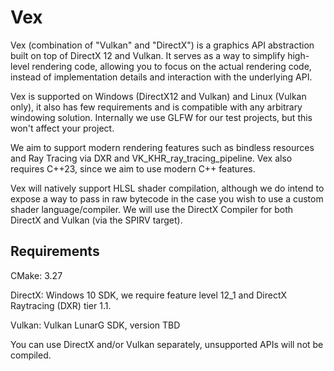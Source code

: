 # Vex

Vex (combination of "Vulkan" and "DirectX") is a graphics API abstraction built on top of DirectX 12 and Vulkan. It serves as a way to simplify high-level rendering code, allowing you to focus on the actual rendering code, instead of implementation details and interaction with the underlying API.

Vex is supported on Windows (DirectX12 and Vulkan) and Linux (Vulkan only), it also has few requirements and is compatible with any arbitrary windowing solution. Internally we use GLFW for our test projects, but this won't affect your project.

We aim to support modern rendering features such as bindless resources and Ray Tracing via DXR and VK_KHR_ray_tracing_pipeline. Vex also requires C++23, since we aim to use modern C++ features.

Vex will natively support HLSL shader compilation, although we do intend to expose a way to pass in raw bytecode in the case you wish to use a custom shader language/compiler.  We will use the DirectX Compiler for both DirectX and Vulkan (via the SPIRV target).

## Requirements

CMake: 3.27

DirectX: Windows 10 SDK, we require feature level 12_1 and DirectX Raytracing (DXR) tier 1.1.

Vulkan: Vulkan LunarG SDK, version TBD

You can use DirectX and/or Vulkan separately, unsupported APIs will not be compiled.
